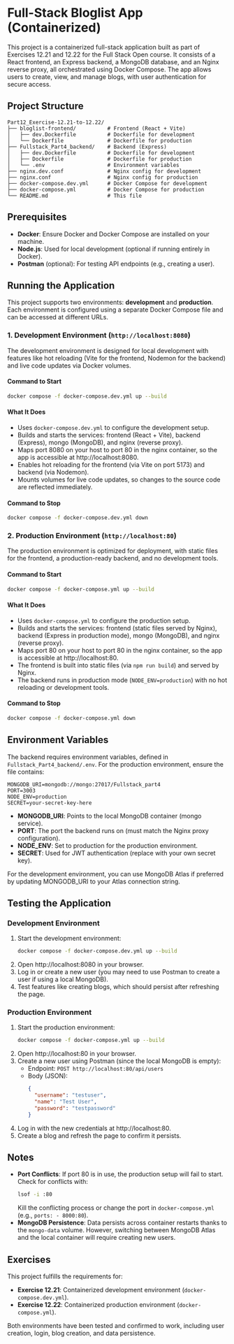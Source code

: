 # Full-Stack Bloglist App (Containerized)

This project is a containerized full-stack application built as part of Exercises 12.21 and 12.22 for the Full Stack Open course. It consists of a React frontend, an Express backend, a MongoDB database, and an Nginx reverse proxy, all orchestrated using Docker Compose. The app allows users to create, view, and manage blogs, with user authentication for secure access.

## Project Structure

```
Part12_Exercise-12.21-to-12.22/
├── bloglist-frontend/          # Frontend (React + Vite)
│   ├── dev.Dockerfile          # Dockerfile for development
│   └── Dockerfile              # Dockerfile for production
├── Fullstack_Part4_backend/    # Backend (Express)
│   ├── dev.Dockerfile          # Dockerfile for development
│   ├── Dockerfile              # Dockerfile for production
│   └── .env                    # Environment variables
├── nginx.dev.conf              # Nginx config for development
├── nginx.conf                  # Nginx config for production
├── docker-compose.dev.yml      # Docker Compose for development
├── docker-compose.yml          # Docker Compose for production
└── README.md                   # This file
```

## Prerequisites

- **Docker**: Ensure Docker and Docker Compose are installed on your machine.
- **Node.js**: Used for local development (optional if running entirely in Docker).
- **Postman** (optional): For testing API endpoints (e.g., creating a user).

## Running the Application

This project supports two environments: **development** and **production**. Each environment is configured using a separate Docker Compose file and can be accessed at different URLs.

### 1. Development Environment (`http://localhost:8080`)

The development environment is designed for local development with features like hot reloading (Vite for the frontend, Nodemon for the backend) and live code updates via Docker volumes.

#### Command to Start
```bash
docker compose -f docker-compose.dev.yml up --build
```

#### What It Does
- Uses `docker-compose.dev.yml` to configure the development setup.
- Builds and starts the services: frontend (React + Vite), backend (Express), mongo (MongoDB), and nginx (reverse proxy).
- Maps port 8080 on your host to port 80 in the nginx container, so the app is accessible at http://localhost:8080.
- Enables hot reloading for the frontend (via Vite on port 5173) and backend (via Nodemon).
- Mounts volumes for live code updates, so changes to the source code are reflected immediately.

#### Command to Stop
```bash
docker compose -f docker-compose.dev.yml down
```

### 2. Production Environment (`http://localhost:80`)

The production environment is optimized for deployment, with static files for the frontend, a production-ready backend, and no development tools.

#### Command to Start
```bash
docker compose -f docker-compose.yml up --build
```

#### What It Does
- Uses `docker-compose.yml` to configure the production setup.
- Builds and starts the services: frontend (static files served by Nginx), backend (Express in production mode), mongo (MongoDB), and nginx (reverse proxy).
- Maps port 80 on your host to port 80 in the nginx container, so the app is accessible at http://localhost:80.
- The frontend is built into static files (via `npm run build`) and served by Nginx.
- The backend runs in production mode (`NODE_ENV=production`) with no hot reloading or development tools.

#### Command to Stop
```bash
docker compose -f docker-compose.yml down
```

## Environment Variables

The backend requires environment variables, defined in `Fullstack_Part4_backend/.env`. For the production environment, ensure the file contains:

```env
MONGODB_URI=mongodb://mongo:27017/Fullstack_part4
PORT=3003
NODE_ENV=production
SECRET=your-secret-key-here
```

- **MONGODB_URI**: Points to the local MongoDB container (mongo service).
- **PORT**: The port the backend runs on (must match the Nginx proxy configuration).
- **NODE_ENV**: Set to production for the production environment.
- **SECRET**: Used for JWT authentication (replace with your own secret key).

For the development environment, you can use MongoDB Atlas if preferred by updating MONGODB_URI to your Atlas connection string.

## Testing the Application

### Development Environment

1. Start the development environment:
   ```bash
   docker compose -f docker-compose.dev.yml up --build
   ```
2. Open http://localhost:8080 in your browser.
3. Log in or create a new user (you may need to use Postman to create a user if using a local MongoDB).
4. Test features like creating blogs, which should persist after refreshing the page.

### Production Environment

1. Start the production environment:
   ```bash
   docker compose -f docker-compose.yml up --build
   ```
2. Open http://localhost:80 in your browser.
3. Create a new user using Postman (since the local MongoDB is empty):
   - Endpoint: `POST http://localhost:80/api/users`
   - Body (JSON):
     ```json
     {
       "username": "testuser",
       "name": "Test User",
       "password": "testpassword"
     }
     ```
4. Log in with the new credentials at http://localhost:80.
5. Create a blog and refresh the page to confirm it persists.

## Notes

- **Port Conflicts**: If port 80 is in use, the production setup will fail to start. Check for conflicts with:
  ```bash
  lsof -i :80
  ```
  Kill the conflicting process or change the port in `docker-compose.yml` (e.g., `ports: - 8000:80`).
- **MongoDB Persistence**: Data persists across container restarts thanks to the `mongo-data` volume. However, switching between MongoDB Atlas and the local container will require creating new users.

## Exercises

This project fulfills the requirements for:

- **Exercise 12.21**: Containerized development environment (`docker-compose.dev.yml`).
- **Exercise 12.22**: Containerized production environment (`docker-compose.yml`).

Both environments have been tested and confirmed to work, including user creation, login, blog creation, and data persistence.